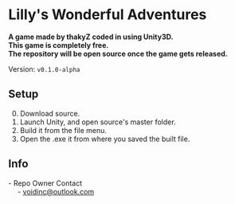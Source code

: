 # Lilly's Wonderful Adventures #

**A game made by thakyZ coded in using Unity3D.**   
**This game is completely free.**   
**The repository will be open source once the game gets released.**   

Version: `v0.1.0-alpha`   

## Setup ##
0. Download source.
0. Launch Unity, and open source's master folder.
0. Build it from the file menu.
0. Open the .exe it from where you saved the built file.

## Info ##
\- Repo Owner Contact   
    - [voidinc@outlook.com](mailto:voidinc@outlook.com)